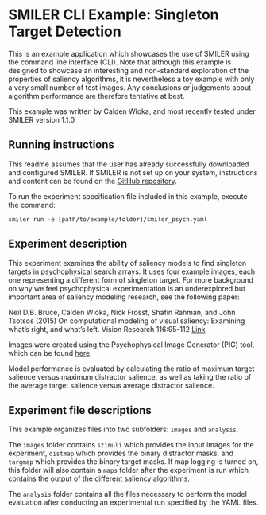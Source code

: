 # SMILER CLI Example: Singleton Target Detection

This is an example application which showcases the use of SMILER using the command line interface (CLI). Note that although this example is designed to showcase an interesting and non-standard exploration of the properties of saliency algorithms, it is nevertheless a toy example with only a very small number of test images. Any conclusions or judgements about algorithm performance are therefore tentative at best.

This example was written by Calden Wloka, and most recently tested under SMILER version 1.1.0

## Running instructions

This readme assumes that the user has already successfully downloaded and configured SMILER. If SMILER is not set up on your system, instructions and content can be found on the [GitHub repository](https://github.com/TsotsosLab/SMILER).

To run the experiment specification file included in this example, execute the command:

`smiler run -e [path/to/example/folder]/smiler_psych.yaml`

## Experiment description

This experiment examines the ability of saliency models to find singleton targets in psychophysical search arrays. It uses four example images, each one representing a different form of singleton target. For more background on why we feel psychophysical experimentation is an underexplored but important area of saliency modeling research, see the following paper:

Neil D.B. Bruce, Calden Wloka, Nick Frosst, Shafin Rahman, and John Tsotsos (2015) On computational modeling of visual saliency: Examining what’s right, and what’s left. Vision Research 116:95-112 [Link](https://www.sciencedirect.com/science/article/pii/S0042698915000267)

Images were created using the Psychophysical Image Generator (PIG) tool, which can be found [here](http://jtl.lassonde.yorku.ca/PIG/).

Model performance is evaluated by calculating the ratio of maximum target salience versus maximum distractor salience, as well as taking the ratio of the average target salience versus average distractor salience.

## Experiment file descriptions

This example organizes files into two subfolders: `images` and `analysis`.

The `images` folder contains `stimuli` which provides the input images for the experiment, `distmap` which provides the binary distractor masks, and `targmap` which provides the binary target masks. If map logging is turned on, this folder will also contain a `maps` folder after the experiment is run which contains the output of the different saliency algorithms.

The `analysis` folder contains all the files necessary to perform the model evaluation after conducting an experimental run specified by the YAML files.
